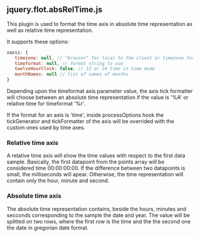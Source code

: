 ## jquery.flot.absRelTime.js

This plugin is used to format the time axis in absolute time representation as
well as relative time representation.

It supports these options:
```js
xaxis: {
   timezone: null, // "browser" for local to the client or timezone for timezone-js
   timeformat: null, // format string to use
   twelveHourClock: false, // 12 or 24 time in time mode
   monthNames: null // list of names of months
}
```

Depending upon the timeformat axis parameter value, the axis tick formatter will
choose between an absolute time representation if the value is '%A' or
relative time for timeformat '%r'.

If the format for an axis is 'time', inside processOptions hook the tickGenerator
and tickFormatter of the axis will be overrided with the custom ones used by time axes.

### Relative time axis
A relative time axis will show the time values with respect to the first data sample.
Basically, the first datapoint from the points array will be considered time 00:00:00:00.
If the difference between two datapoints is small, the milliseconds will apear.
Otherwise, the time representation will contain only the hour, minute and second.

### Absolute time axis
The absolute time representation contains, beside the hours, minutes and secconds
corresponding to the sample the date and year.
The value will be splitted on two rows, where the first row is the time and
the the second one the date in gregorian date format.
